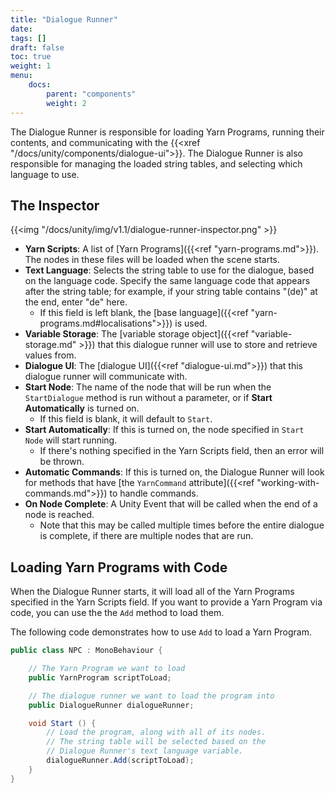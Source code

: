 ```yaml
---
title: "Dialogue Runner"
date: 
tags: []
draft: false
toc: true
weight: 1
menu: 
    docs:
        parent: "components"
        weight: 2        
---
```


The Dialogue Runner is responsible for loading Yarn Programs, running their contents, and communicating with the {{<xref "/docs/unity/components/dialogue-ui">}}. The Dialogue Runner is also responsible for managing the loaded string tables, and selecting which language to use.

## The Inspector

{{<img "/docs/unity/img/v1.1/dialogue-runner-inspector.png" >}}

* **Yarn Scripts**: A list of [Yarn Programs]({{<ref "yarn-programs.md">}}). The nodes in these files will be loaded when the scene starts.
* **Text Language**: Selects the string table to use for the dialogue, based on the language code. Specify the same language code that appears after the string table; for example, if your string table contains "(de)" at the end, enter "de" here.
  * If this field is left blank, the [base language]({{<ref "yarn-programs.md#localisations">}}) is used.
* **Variable Storage**: The [variable storage object]({{<ref "variable-storage.md" >}}) that this dialogue runner will use to store and retrieve values from.
* **Dialogue UI**: The [dialogue UI]({{<ref "dialogue-ui.md">}}) that this dialogue runner will communicate with.
* **Start Node**: The name of the node that will be run when the `StartDialogue` method is run without a parameter, or if **Start Automatically** is turned on.
  * If this field is blank, it will default to `Start`.
* **Start Automatically**: If this is turned on, the node specified in `Start Node` will start running.
  * If there's nothing specified in the Yarn Scripts field, then an error will be thrown.
* **Automatic Commands**: If this is turned on, the Dialogue Runner will look for methods that have [the `YarnCommand` attribute]({{<ref "working-with-commands.md">}}) to handle commands.
* **On Node Complete**: A Unity Event that will be called when the end of a node is reached.
  * Note that this may be called multiple times before the entire dialogue is complete, if there are multiple nodes that are run.
  
## Loading Yarn Programs with Code

When the Dialogue Runner starts, it will load all of the Yarn Programs specified in the Yarn Scripts field. If you want to provide a Yarn Program via code, you can use the the `Add` method to load them.

The following code demonstrates how to use `Add` to load a Yarn Program.

```csharp
public class NPC : MonoBehaviour {

    // The Yarn Program we want to load
    public YarnProgram scriptToLoad;

    // The dialogue runner we want to load the program into
    public DialogueRunner dialogueRunner;

    void Start () {
        // Load the program, along with all of its nodes. 
        // The string table will be selected based on the 
        // Dialogue Runner's text language variable.
        dialogueRunner.Add(scriptToLoad);                
    }
}
```

